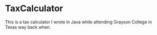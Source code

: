 # TaxCalculator
This is a tax calculator I wrote in Java while attending Grayson College in Texas way back when.
